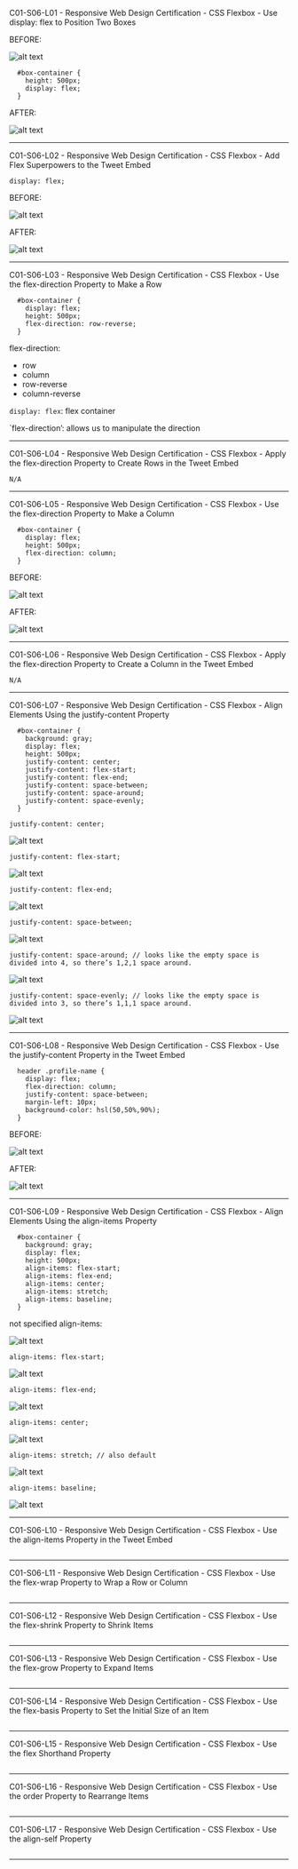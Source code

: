 C01-S06-L01 - Responsive Web Design Certification - CSS Flexbox - Use display: flex to Position Two Boxes

BEFORE:

![alt text][C01-S06-L01-I01]

```
  #box-container {
    height: 500px;
    display: flex;
  }
```
AFTER:

![alt text][C01-S06-L01-I02]

---
C01-S06-L02 - Responsive Web Design Certification - CSS Flexbox - Add Flex Superpowers to the Tweet Embed

```
display: flex;
```

BEFORE:

![alt text][C01-S06-L02-I01]

AFTER:

![alt text][C01-S06-L02-I02]

---
C01-S06-L03 - Responsive Web Design Certification - CSS Flexbox - Use the flex-direction Property to Make a Row

```
  #box-container {
    display: flex;
    height: 500px;
    flex-direction: row-reverse;
  }
```

flex-direction:
- row
- column
- row-reverse
- column-reverse

`display: flex`: flex container

`flex-direction’: allows us to manipulate the direction

---
C01-S06-L04 - Responsive Web Design Certification - CSS Flexbox - Apply the flex-direction Property to Create Rows in the Tweet Embed

```
N/A
```

---
C01-S06-L05 - Responsive Web Design Certification - CSS Flexbox - Use the flex-direction Property to Make a Column

```
  #box-container {
    display: flex;
    height: 500px;
    flex-direction: column;
  }
```

BEFORE:

![alt text][C01-S06-L01-I02]

AFTER:

![alt text][C01-S06-L01-I01]

---
C01-S06-L06 - Responsive Web Design Certification - CSS Flexbox - Apply the flex-direction Property to Create a Column in the Tweet Embed

```
N/A
```

---
C01-S06-L07 - Responsive Web Design Certification - CSS Flexbox - Align Elements Using the justify-content Property

```
  #box-container {
    background: gray;
    display: flex;
    height: 500px;
    justify-content: center;
    justify-content: flex-start;
    justify-content: flex-end;
    justify-content: space-between;
    justify-content: space-around;
    justify-content: space-evenly;
  }
```

    justify-content: center;

![alt text][C01-S06-L07-I01]

    justify-content: flex-start;

![alt text][C01-S06-L07-I02]

    justify-content: flex-end;

![alt text][C01-S06-L07-I03]

    justify-content: space-between;

![alt text][C01-S06-L07-I04]

    justify-content: space-around; // looks like the empty space is divided into 4, so there’s 1,2,1 space around.

![alt text][C01-S06-L07-I05]

    justify-content: space-evenly; // looks like the empty space is divided into 3, so there’s 1,1,1 space around.

![alt text][C01-S06-L07-I06]

---
C01-S06-L08 - Responsive Web Design Certification - CSS Flexbox - Use the justify-content Property in the Tweet Embed

```
  header .profile-name {
    display: flex;
    flex-direction: column;
    justify-content: space-between;
    margin-left: 10px;
    background-color: hsl(50,50%,90%);
  }
```

BEFORE:

![alt text][C01-S06-L08-I01]

AFTER:

![alt text][C01-S06-L08-I02]

---
C01-S06-L09 - Responsive Web Design Certification - CSS Flexbox - Align Elements Using the align-items Property

```
  #box-container {
    background: gray;
    display: flex;
    height: 500px;
    align-items: flex-start;
    align-items: flex-end;
    align-items: center;
    align-items: stretch;
    align-items: baseline;
  }
```

not specified align-items:

![alt text][C01-S06-L09-I01]

    align-items: flex-start;

![alt text][C01-S06-L09-I02]

    align-items: flex-end;

![alt text][C01-S06-L09-I03]

    align-items: center;

![alt text][C01-S06-L09-I04]

    align-items: stretch; // also default

![alt text][C01-S06-L09-I05]

    align-items: baseline;

![alt text][C01-S06-L09-I06]

---
C01-S06-L10 - Responsive Web Design Certification - CSS Flexbox - Use the align-items Property in the Tweet Embed

```

```

---
C01-S06-L11 - Responsive Web Design Certification - CSS Flexbox - Use the flex-wrap Property to Wrap a Row or Column

```

```

---
C01-S06-L12 - Responsive Web Design Certification - CSS Flexbox - Use the flex-shrink Property to Shrink Items

```

```

---
C01-S06-L13 - Responsive Web Design Certification - CSS Flexbox - Use the flex-grow Property to Expand Items

```

```

---
C01-S06-L14 - Responsive Web Design Certification - CSS Flexbox - Use the flex-basis Property to Set the Initial Size of an Item

```

```

---
C01-S06-L15 - Responsive Web Design Certification - CSS Flexbox - Use the flex Shorthand Property

```

```

---
C01-S06-L16 - Responsive Web Design Certification - CSS Flexbox - Use the order Property to Rearrange Items

```

```

---
C01-S06-L17 - Responsive Web Design Certification - CSS Flexbox - Use the align-self Property

```

```

---

[C01-S06-L01-I01]: https://raw.githubusercontent.com/genchau/freeCodeCampStudyNotes2019November/master/images/C01-S06-L01-I01.png "C01-S06-L01-I01"
[C01-S06-L01-I02]: https://raw.githubusercontent.com/genchau/freeCodeCampStudyNotes2019November/master/images/C01-S06-L01-I02.png "C01-S06-L01-I02"
[C01-S06-L02-I01]: https://raw.githubusercontent.com/genchau/freeCodeCampStudyNotes2019November/master/images/C01-S06-L02-I01.png "C01-S06-L02-I01"
[C01-S06-L02-I02]: https://raw.githubusercontent.com/genchau/freeCodeCampStudyNotes2019November/master/images/C01-S06-L02-I02.png "C01-S06-L02-I02"
[C01-S06-L07-I01]: https://raw.githubusercontent.com/genchau/freeCodeCampStudyNotes2019November/master/images/C01-S06-L07-I01.png "C01-S06-L07-I01"
[C01-S06-L07-I02]: https://raw.githubusercontent.com/genchau/freeCodeCampStudyNotes2019November/master/images/C01-S06-L07-I02.png "C01-S06-L07-I02"
[C01-S06-L07-I03]: https://raw.githubusercontent.com/genchau/freeCodeCampStudyNotes2019November/master/images/C01-S06-L07-I03.png "C01-S06-L07-I03"
[C01-S06-L07-I04]: https://raw.githubusercontent.com/genchau/freeCodeCampStudyNotes2019November/master/images/C01-S06-L07-I04.png "C01-S06-L07-I04"
[C01-S06-L07-I05]: https://raw.githubusercontent.com/genchau/freeCodeCampStudyNotes2019November/master/images/C01-S06-L07-I05.png "C01-S06-L07-I05"
[C01-S06-L07-I06]: https://raw.githubusercontent.com/genchau/freeCodeCampStudyNotes2019November/master/images/C01-S06-L07-I06.png "C01-S06-L07-I06"
[C01-S06-L08-I01]: https://raw.githubusercontent.com/genchau/freeCodeCampStudyNotes2019November/master/images/C01-S06-L08-I01.png "C01-S06-L08-I01"
[C01-S06-L08-I02]: https://raw.githubusercontent.com/genchau/freeCodeCampStudyNotes2019November/master/images/C01-S06-L08-I02.png "C01-S06-L08-I02"
[C01-S06-L09-I01]: https://raw.githubusercontent.com/genchau/freeCodeCampStudyNotes2019November/master/images/C01-S06-L09-I01.png "C01-S06-L09-I01"
[C01-S06-L09-I02]: https://raw.githubusercontent.com/genchau/freeCodeCampStudyNotes2019November/master/images/C01-S06-L09-I02.png "C01-S06-L09-I02"
[C01-S06-L09-I03]: https://raw.githubusercontent.com/genchau/freeCodeCampStudyNotes2019November/master/images/C01-S06-L09-I03.png "C01-S06-L09-I03"
[C01-S06-L09-I04]: https://raw.githubusercontent.com/genchau/freeCodeCampStudyNotes2019November/master/images/C01-S06-L09-I04.png "C01-S06-L09-I04"
[C01-S06-L09-I05]: https://raw.githubusercontent.com/genchau/freeCodeCampStudyNotes2019November/master/images/C01-S06-L09-I05.png "C01-S06-L09-I05"
[C01-S06-L09-I06]: https://raw.githubusercontent.com/genchau/freeCodeCampStudyNotes2019November/master/images/C01-S06-L09-I06.png "C01-S06-L09-I06"


